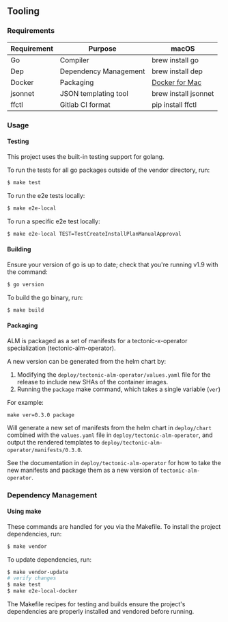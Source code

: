 ## Tooling

### Requirements

| Requirement | Purpose               | macOS                |
|-------------|-----------------------|----------------------|
| Go          | Compiler              | brew install go      |
| Dep         | Dependency Management | brew install dep     |
| Docker      | Packaging             | [Docker for Mac]     |
| jsonnet     | JSON templating tool  | brew install jsonnet |
| ffctl       | Gitlab CI format      | pip install ffctl    |

[Docker for Mac]: https://store.docker.com/editions/community/docker-ce-desktop-mac

### Usage

#### Testing

This project uses the built-in testing support for golang.

To run the tests for all go packages outside of the vendor directory, run:
```sh
$ make test
```

To run the e2e tests locally:

```sh
$ make e2e-local
```

To run a specific e2e test locally:

```sh
$ make e2e-local TEST=TestCreateInstallPlanManualApproval
```

#### Building

Ensure your version of go is up to date; check that you're running v1.9 with the
command:
```sh
$ go version
```

To build the go binary, run:
```sh
$ make build
```

#### Packaging

ALM is packaged as a set of manifests for a tectonic-x-operator specialization (tectonic-alm-operator).

A new version can be generated from the helm chart by:

 1. Modifying the `deploy/tectonic-alm-operator/values.yaml` file for the release to include new SHAs of the container images.
 1. Running the `package` make command, which takes a single variable (`ver`)

For example:

```
make ver=0.3.0 package
```

Will generate a new set of manifests from the helm chart in `deploy/chart` combined with the `values.yaml` file in `deploy/tectonic-alm-operator`, and output the rendered templates to `deploy/tectonic-alm-operator/manifests/0.3.0`.

See the documentation in `deploy/tectonic-alm-operator` for how to take the new manifests and package them as a new version of `tectonic-alm-operator`.

### Dependency Management

#### Using make
These commands are handled for you via the Makefile. To install the project
dependencies, run:

```sh
$ make vendor
```

To update dependencies, run:

```sh
$ make vendor-update
# verify changes
$ make test
$ make e2e-local-docker
```

The Makefile recipes for testing and builds ensure the project's dependencies
are properly installed and vendored before running.
